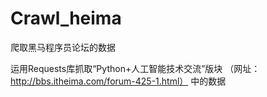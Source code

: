 # Crawl_heima
爬取黑马程序员论坛的数据

运用Requests库抓取“Python+人工智能技术交流”版块  （网址：http://bbs.itheima.com/forum-425-1.html） 中的数据
